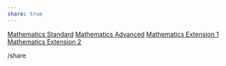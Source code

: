```yaml
---
share: true
---
```


[Mathematics Standard](Mathematics%20Standard.md)
[Mathematics Advanced](Mathematics%20Advanced.md)
[Mathematics Extension 1](Mathematics%20Extension%201.md)
[Mathematics Extension 2](Mathematics%20Extension%202.md)

/share